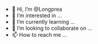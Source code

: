 - 👋 Hi, I’m @Longprea
- 👀 I’m interested in ...
- 🌱 I’m currently learning ...
- 💞️ I’m looking to collaborate on ...
- 📫 How to reach me ...

<!---
Longprea/Longprea is a ✨ special ✨ repository because its `README.md` (this file) appears on your GitHub profile.
You can click the Preview link to take a look at your changes.
--->
